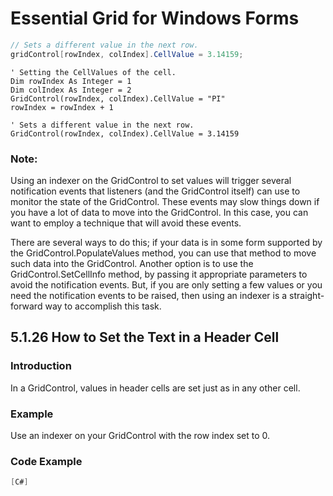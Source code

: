<!--
source: image
domain: syncfusion-sdk
task: pdf-ocr-to-markdown
language: en (keep original; do not translate)
source_filename: page_1224.jpeg
document_name: grid
page_number: 1224
page_id: grid#page_1224
product: Syncfusion Winforms
version: 11.4.0.26
timestamp: 2025-08-09T05:37:57Z
fidelity: lossless
-->

# Essential Grid for Windows Forms

```csharp
// Sets a different value in the next row.
gridControl[rowIndex, colIndex].CellValue = 3.14159;
```

```vb.net
' Setting the CellValues of the cell.
Dim rowIndex As Integer = 1
Dim colIndex As Integer = 2
GridControl(rowIndex, colIndex).CellValue = "PI"
rowIndex = rowIndex + 1

' Sets a different value in the next row.
GridControl(rowIndex, colIndex).CellValue = 3.14159
```

### Note:

Using an indexer on the GridControl to set values will trigger several notification events that listeners (and the GridControl itself) can use to monitor the state of the GridControl. These events may slow things down if you have a lot of data to move into the GridControl. In this case, you can want to employ a technique that will avoid these events.

There are several ways to do this; if your data is in some form supported by the GridControl.PopulateValues method, you can use that method to move such data into the GridControl. Another option is to use the GridControl.SetCellInfo method, by passing it appropriate parameters to avoid the notification events. But, if you are only setting a few values or you need the notification events to be raised, then using an indexer is a straight-forward way to accomplish this task.

## 5.1.26 How to Set the Text in a Header Cell

### Introduction

In a GridControl, values in header cells are set just as in any other cell.

### Example

Use an indexer on your GridControl with the row index set to 0.

### Code Example

```csharp
[C#]
```

<!-- tags: [syncfusion-sdk, windows-forms, gridcontrol, header-cell, indexer] keywords: [syncfusion grid, windows forms, header cell, set value, indexer, notification events, populatevalues, setcellinfo] -->